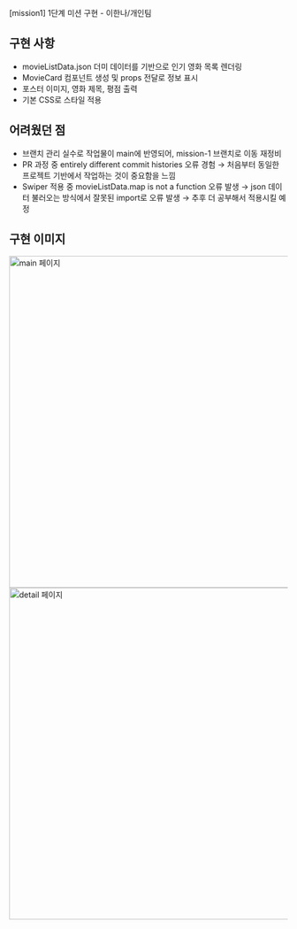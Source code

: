 [mission1] 1단계 미션 구현 - 이한나/개인팀

## 구현 사항

- movieListData.json 더미 데이터를 기반으로 인기 영화 목록 렌더링
- MovieCard 컴포넌트 생성 및 props 전달로 정보 표시
- 포스터 이미지, 영화 제목, 평점 출력
- 기본 CSS로 스타일 적용

## 어려웠던 점

- 브랜치 관리 실수로 작업물이 main에 반영되어, mission-1 브랜치로 이동 재정비
- PR 과정 중 entirely different commit histories 오류 경험
  → 처음부터 동일한 프로젝트 기반에서 작업하는 것이 중요함을 느낌
- Swiper 적용 중 movieListData.map is not a function 오류 발생 → json 데이터 불러오는 방식에서 잘못된 import로 오류 발생 → 추후 더 공부해서 적용시킬 예정

## 구현 이미지

<img src="/images/MainPage.png" alt="main 페이지" width="600" />
<img src="/images/DetailPage.png" alt="detail 페이지" width="600" />
